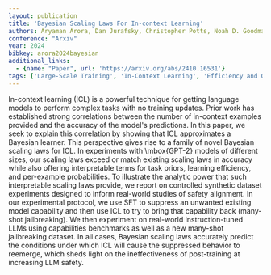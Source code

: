 ```yaml
---
layout: publication
title: 'Bayesian Scaling Laws For In-context Learning'
authors: Aryaman Arora, Dan Jurafsky, Christopher Potts, Noah D. Goodman
conference: "Arxiv"
year: 2024
bibkey: arora2024bayesian
additional_links:
  - {name: "Paper", url: 'https://arxiv.org/abs/2410.16531'}
tags: ['Large-Scale Training', 'In-Context Learning', 'Efficiency and Optimization', 'Model Architecture', 'Training Techniques', 'GPT', 'Fine-Tuning', 'Scaling Laws', 'Prompting', 'Reinforcement Learning', 'Pre-Training', 'Responsible AI']
---
```

In-context learning (ICL) is a powerful technique for getting language models
to perform complex tasks with no training updates. Prior work has established
strong correlations between the number of in-context examples provided and the
accuracy of the model's predictions. In this paper, we seek to explain this
correlation by showing that ICL approximates a Bayesian learner. This
perspective gives rise to a family of novel Bayesian scaling laws for ICL. In
experiments with \mbox\{GPT-2\} models of different sizes, our scaling laws
exceed or match existing scaling laws in accuracy while also offering
interpretable terms for task priors, learning efficiency, and per-example
probabilities. To illustrate the analytic power that such interpretable scaling
laws provide, we report on controlled synthetic dataset experiments designed to
inform real-world studies of safety alignment. In our experimental protocol, we
use SFT to suppress an unwanted existing model capability and then use ICL to
try to bring that capability back (many-shot jailbreaking). We then experiment
on real-world instruction-tuned LLMs using capabilities benchmarks as well as a
new many-shot jailbreaking dataset. In all cases, Bayesian scaling laws
accurately predict the conditions under which ICL will cause the suppressed
behavior to reemerge, which sheds light on the ineffectiveness of post-training
at increasing LLM safety.
